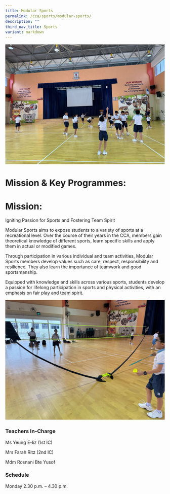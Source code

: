 ```yaml
---
title: Modular Sports
permalink: /cca/sports/modular-sports/
description: ""
third_nav_title: Sports
variant: markdown
---
```


![](/images/WhatsApp_Image_2025_02_07_at_1_38_37_PM__1_.jpg)
# **Mission & Key Programmes:**

# **Mission:**

Igniting Passion for Sports and Fostering Team Spirit

Modular Sports aims to expose students to a variety of sports at a recreational level. Over the course of their years in the CCA, members gain theoretical knowledge of different sports, learn specific skills and apply them in actual or modified games.

Through participation in various individual and team activities, Modular Sports members develop values such as care, respect, responsibility and resilience. They also learn the importance of teamwork and good sportsmanship.

Equipped with knowledge and skills across various sports, students develop a passion for lifelong participation in sports and physical activities, with an emphasis on fair play and team spirit.

![](/images/WhatsApp_Image_2025_02_07_at_1_38_37_PM.jpg)

### **Teachers In-Charge**

Ms Yeung E-liz (1st IC)

Mrs Farah Ritz (2nd IC)

Mdm Rosnani Bte Yusof


### Schedule

Monday 2.30 p.m. – 4.30 p.m.